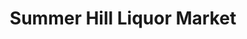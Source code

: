 ---
title: "Summer Hill Liquor Market"
url: /citrus-heights/summer-hill-liquor-market/
shop: alcohol
---